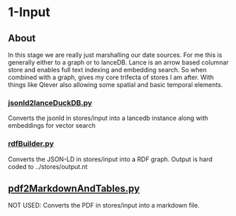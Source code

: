 # 1-Input

## About

In this stage we are really just marshalling our date sources.   For me this is generally
either to a graph or to lanceDB.  Lance is an arrow based columnar store and 
enables full text indexing and embedding search.  So when combined with a graph, 
gives my core trifecta of stores I am after.  With things like Qlever also allowing
some spatial and basic temporal elements.


### [jsonld2lanceDuckDB.py](jsonld2lanceDuckDB.py)

Converts the jsonld in stores/input into a lancedb instance along with embeddings for 
vector search


### [rdfBuilder.py](rdfBuilder.py)

Converts the JSON-LD in stores/input into a RDF graph.   Output is hard coded to ../stores/output.nt


## [pdf2MarkdownAndTables.py](pdf2MarkdownAndTables.py)

NOT USED: Converts the PDF in stores/input into a markdown file.


